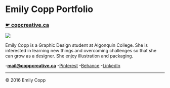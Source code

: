 # Emily Copp Portfolio

### [☛ copcreative.ca](https://coppcreative.ca)

![](emily.jpg)

Emily Copp is a Graphic Design student at Algonquin College. She is interested in learning new things and overcoming challenges so that she can grow as a designer. She enjoy illustration and packaging.

-**[mail@coppcreative.ca](mailto:emily.copp@bell.net)**
-[Pinterest](https://www.pinterest.com/emilycopp0113/)
-[Behance](https://www.behance.net/EmilyCopp)
-[LinkedIn](https://www.linkedin.com/in/emily-copp-49a608113?trk=nav_responsive_tab_profile)

---

© 2016 Emily Copp
